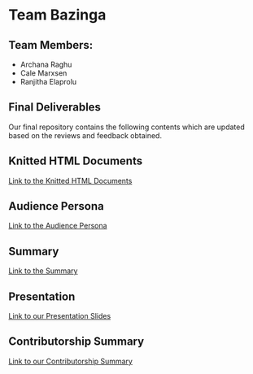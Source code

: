 # Team Bazinga

## Team Members:

  * Archana Raghu
  * Cale Marxsen
  * Ranjitha Elaprolu

## Final Deliverables

Our final repository contains the following contents which are updated based on the reviews and feedback obtained.

## Knitted HTML Documents

[Link to the Knitted HTML Documents](https://github.com/ArchanaRaghu512/ISQA8086-Team1/tree/master/Deliverables/GitRepositoryPackage/KnittedHTMLDocument)

## Audience Persona

[Link to the Audience Persona](https://github.com/ArchanaRaghu512/ISQA8086-Team1/blob/master/Deliverables/GitRepositoryPackage/Team%20Bazinga_AudiencePersona.pdf)

## Summary

[Link to the Summary](https://github.com/ArchanaRaghu512/ISQA8086-Team1/blob/master/Deliverables/GitRepositoryPackage/TeamBazinga_Summary.pdf)

## Presentation

[Link to our Presentation Slides](https://github.com/ArchanaRaghu512/ISQA8086-Team1/blob/master/Deliverables/GitRepositoryPackage/TeamBazinga_NebraskaEducation_Presentation.pdf)

## Contributorship Summary

[Link to our Contributorship Summary](https://github.com/ArchanaRaghu512/ISQA8086-Team1/blob/master/Deliverables/GitRepositoryPackage/TeamBazinga_Contributorship.md)


